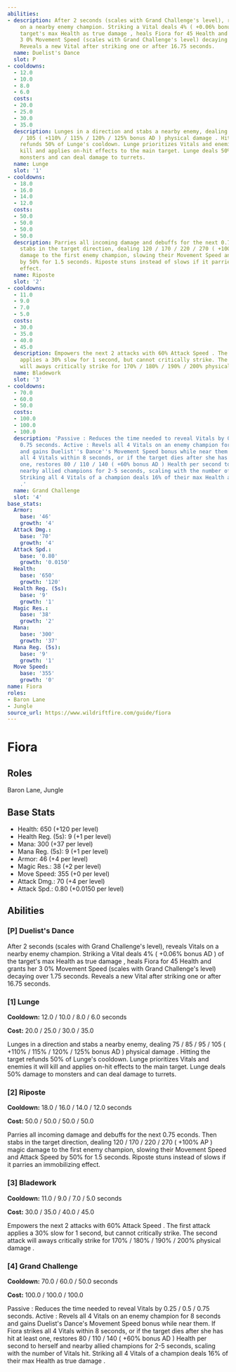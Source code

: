 ```yaml
---
abilities:
- description: After 2 seconds (scales with Grand Challenge's level), reveals Vitals
    on a nearby enemy champion. Striking a Vital deals 4% ( +0.06% bonus AD ) of the
    target's max Health as true damage , heals Fiora for 45 Health and grants her
    3 0% Movement Speed (scales with Grand Challenge's level) decaying over 1.75 seconds.
    Reveals a new Vital after striking one or after 16.75 seconds.
  name: Duelist's Dance
  slot: P
- cooldowns:
  - 12.0
  - 10.0
  - 8.0
  - 6.0
  costs:
  - 20.0
  - 25.0
  - 30.0
  - 35.0
  description: Lunges in a direction and stabs a nearby enemy, dealing 75 / 85 / 95
    / 105 ( +110% / 115% / 120% / 125% bonus AD ) physical damage . Hitting the target
    refunds 50% of Lunge's cooldown. Lunge prioritizes Vitals and enemies it will
    kill and applies on-hit effects to the main target. Lunge deals 50% damage to
    monsters and can deal damage to turrets.
  name: Lunge
  slot: '1'
- cooldowns:
  - 18.0
  - 16.0
  - 14.0
  - 12.0
  costs:
  - 50.0
  - 50.0
  - 50.0
  - 50.0
  description: Parries all incoming damage and debuffs for the next 0.75 econds. Then
    stabs in the target direction, dealing 120 / 170 / 220 / 270 ( +100% AP ) magic
    damage to the first enemy champion, slowing their Movement Speed and Attack Speed
    by 50% for 1.5 seconds. Riposte stuns instead of slows if it parries an immobilizing
    effect.
  name: Riposte
  slot: '2'
- cooldowns:
  - 11.0
  - 9.0
  - 7.0
  - 5.0
  costs:
  - 30.0
  - 35.0
  - 40.0
  - 45.0
  description: Empowers the next 2 attacks with 60% Attack Speed . The first attack
    applies a 30% slow for 1 second, but cannot critically strike. The second attack
    will aways critically strike for 170% / 180% / 190% / 200% physical damage .
  name: Bladework
  slot: '3'
- cooldowns:
  - 70.0
  - 60.0
  - 50.0
  costs:
  - 100.0
  - 100.0
  - 100.0
  description: 'Passive : Reduces the time needed to reveal Vitals by 0.25 / 0.5 /
    0.75 seconds. Active : Revels all 4 Vitals on an enemy champion for 8 seconds
    and gains Duelist''s Dance''s Movement Speed bonus while near them. If Fiora strikes
    all 4 Vitals within 8 seconds, or if the target dies after she has hit at least
    one, restores 80 / 110 / 140 ( +60% bonus AD ) Health per second to herself and
    nearby allied champions for 2-5 seconds, scaling with the number of Vitals hit.
    Striking all 4 Vitals of a champion deals 16% of their max Health as true damage
    .'
  name: Grand Challenge
  slot: '4'
base_stats:
  Armor:
    base: '46'
    growth: '4'
  Attack Dmg.:
    base: '70'
    growth: '4'
  Attack Spd.:
    base: '0.80'
    growth: '0.0150'
  Health:
    base: '650'
    growth: '120'
  Health Reg. (5s):
    base: '9'
    growth: '1'
  Magic Res.:
    base: '38'
    growth: '2'
  Mana:
    base: '300'
    growth: '37'
  Mana Reg. (5s):
    base: '9'
    growth: '1'
  Move Speed:
    base: '355'
    growth: '0'
name: Fiora
roles:
- Baron Lane
- Jungle
source_url: https://www.wildriftfire.com/guide/fiora
---
```


# Fiora

## Roles

Baron Lane, Jungle

## Base Stats

- Health: 650 (+120 per level)
- Health Reg. (5s): 9 (+1 per level)
- Mana: 300 (+37 per level)
- Mana Reg. (5s): 9 (+1 per level)
- Armor: 46 (+4 per level)
- Magic Res.: 38 (+2 per level)
- Move Speed: 355 (+0 per level)
- Attack Dmg.: 70 (+4 per level)
- Attack Spd.: 0.80 (+0.0150 per level)

## Abilities

### [P] Duelist's Dance

After 2 seconds (scales with Grand Challenge's level), reveals Vitals on a nearby enemy champion. Striking a Vital deals 4% ( +0.06% bonus AD ) of the target's max Health as true damage , heals Fiora for 45 Health and grants her 3 0% Movement Speed (scales with Grand Challenge's level) decaying over 1.75 seconds. Reveals a new Vital after striking one or after 16.75 seconds.

### [1] Lunge

**Cooldown:** 12.0 / 10.0 / 8.0 / 6.0 seconds

**Cost:** 20.0 / 25.0 / 30.0 / 35.0

Lunges in a direction and stabs a nearby enemy, dealing 75 / 85 / 95 / 105 ( +110% / 115% / 120% / 125% bonus AD ) physical damage . Hitting the target refunds 50% of Lunge's cooldown. Lunge prioritizes Vitals and enemies it will kill and applies on-hit effects to the main target. Lunge deals 50% damage to monsters and can deal damage to turrets.

### [2] Riposte

**Cooldown:** 18.0 / 16.0 / 14.0 / 12.0 seconds

**Cost:** 50.0 / 50.0 / 50.0 / 50.0

Parries all incoming damage and debuffs for the next 0.75 econds. Then stabs in the target direction, dealing 120 / 170 / 220 / 270 ( +100% AP ) magic damage to the first enemy champion, slowing their Movement Speed and Attack Speed by 50% for 1.5 seconds. Riposte stuns instead of slows if it parries an immobilizing effect.

### [3] Bladework

**Cooldown:** 11.0 / 9.0 / 7.0 / 5.0 seconds

**Cost:** 30.0 / 35.0 / 40.0 / 45.0

Empowers the next 2 attacks with 60% Attack Speed . The first attack applies a 30% slow for 1 second, but cannot critically strike. The second attack will aways critically strike for 170% / 180% / 190% / 200% physical damage .

### [4] Grand Challenge

**Cooldown:** 70.0 / 60.0 / 50.0 seconds

**Cost:** 100.0 / 100.0 / 100.0

Passive : Reduces the time needed to reveal Vitals by 0.25 / 0.5 / 0.75 seconds. Active : Revels all 4 Vitals on an enemy champion for 8 seconds and gains Duelist's Dance's Movement Speed bonus while near them. If Fiora strikes all 4 Vitals within 8 seconds, or if the target dies after she has hit at least one, restores 80 / 110 / 140 ( +60% bonus AD ) Health per second to herself and nearby allied champions for 2-5 seconds, scaling with the number of Vitals hit. Striking all 4 Vitals of a champion deals 16% of their max Health as true damage .

